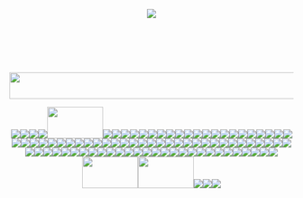 <p align="center"> <image src=la-la-la.gif ">

<br> <br>
<br> <br>
<p align="center"><image src="blurg.png" width="512" height="47">
<p align="center"> <image src="re1 2.png"><image src="re1.webp"><image src="dead wesker.webp"><image src="stars.webp"><image src="re2 2.jpg" width="99" height="56"><image src="re2.png"><image src="re3.png"><image src="re4logo.gif"><image src="re4 2.gif"><image src="re4.png"><image src="re5.jpg"><image src="wesker.webp"><image src="re7.gif"><image src="daeho.webp"><image src="hi thanos.webp"><image src="thanos.webp"><image src="i love yaoi.png"><image src="oh god.gif"><image src="untildawn.gif"><image src="untildawn2.gif"><image src="chris.gif"><image src="josh.png"><image src="sh.png"><image src="harry mason.png"><image src="sh2.png"><image src="james.png"><image src="sh3.png"><image src="heather mason.png"><image src="funger.png"><image src="cahara.png"><image src="ragnvaldr.png"><image src="enki.png"><image src="darce.png"><image src="levi.png"><image src="outlast.png"><image src="outlast 2.gif"><image src="kill_coyle.png"><image src="jsr.png"><image src="beat.png"><image src="gum.png"><image src="yoyo.png"><image src="pathologic.gif"><image src="bayonetta.png"><image src="bayonetta3.jpg"><image src="bayonetta2.gif"><image src="fiona.gif"><image src="daniella.png"><image src="webber.png"><image src="bigbang.png"><image src="bigbang2.gif"><image src="drama.webp"><image src="baebae.webp"><image src="top.webp"><image src="bauhaus.png"><image src="specimen.png"><image src="cure.png"><image src="rob.png"><image src="siouxsie1.png"><image src="siouxsie.webp"><image src="sisters of mercy.png"><image src="psychonaut4.gif"><image src="adam ant.png"><image src="cramps.png"><image src="ghosting.png"><image src="switchblade.gif"><image src="london after midnight.png"><image src="christian death.png"><image src="donnie darko.png"><image src="donnie.webp"><image src="cinemascene.png"><image src="fight club.webp"><image src="narrator.webp"><image src="tyler.webp"><image src="end.webp"><image src="brokeback 2.webp"><image src="brokeback 1.webp"><image src="brokeback 3.webp"><image src="ferris.gif"><image src="napoleon.gif"><image src="mars attacks.png"><image src="eraserhead.gif"><image src="death note.webp"><image src="badtz maru.png"><image src="zombies.webp"><image src="lab specimen.png"><image src="yaoi.jpg" width="99" height="56"><image src="umbrella.jpg" width="99" height="56"><image src="LOL.png"><image src="hi_henry.png"><image src="fred.png">
